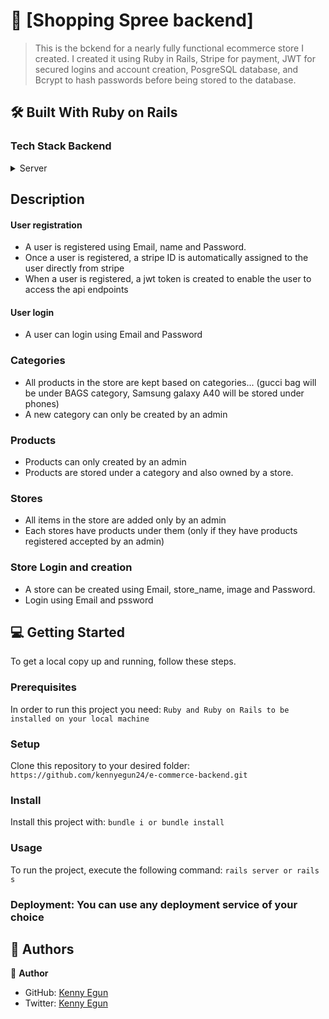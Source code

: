 <!-- PROJECT DESCRIPTION -->

  # 📖 [Shopping Spree backend] <a name="about-project"></a>

> This is the bckend for a nearly fully functional ecommerce store I created. I created it using Ruby in Rails, Stripe for payment, JWT for secured logins and account creation, PosgreSQL database, and Bcrypt to hash passwords before being stored to the database.

## 🛠 Built With <a name="built-with">Ruby on Rails</a>

### Tech Stack <a name="tech-stack">Backend</a>

<details>
  <summary>Server</summary>
  <summary>Api</summary>
  <ul>
    <li><a >Ruby on Rails</a></li>
    <li><a >JWT</a></li>
    <li><a >PostgreSQL</a></li>
    <li><a >Stripe gateway</a></li>
  </ul>
</details>

## Description
#### User registration
+ A user is registered using Email, name and Password.
+ Once a user is registered, a stripe ID is automatically assigned to the user directly from stripe
+ When a user is registered, a jwt token is created to enable the user to access the api endpoints

#### User login
+ A user can login using Email and Password

### Categories
+ All products in the store are kept based on categories... (gucci bag will be under BAGS category, Samsung galaxy A40 will be stored under phones)
+ A new category can only be created by an admin

### Products
+ Products can only created by an admin
+ Products are stored under a category and also owned by a store.

### Stores
+ All items in the store are added only by an admin
+ Each stores have products under them (only if they have products registered accepted by an admin)

### Store Login and creation
+ A store can be created using Email, store_name, image and Password.
+ Login using Email and pssword



## 💻 Getting Started <a name="getting-started"></a>


To get a local copy up and running, follow these steps.

### Prerequisites

In order to run this project you need: `Ruby and Ruby on Rails to be installed on your local machine`

### Setup

Clone this repository to your desired folder: `https://github.com/kennyegun24/e-commerce-backend.git`


### Install

Install this project with: `bundle i or bundle install`


### Usage

To run the project, execute the following command: `rails server or rails s`


### Deployment: You can use any deployment service of your choice



## 👥 Authors <a name="authors"></a>

👤 **Author**

- GitHub: [Kenny Egun](https://github.com/kennyegun24)
- Twitter: [Kenny Egun](https://twitter.com/kenny_eLiasUTD)
